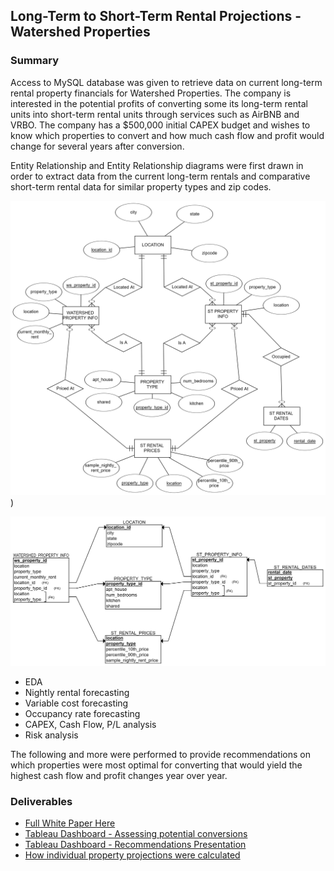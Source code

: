 ## Long-Term to Short-Term Rental Projections - Watershed Properties

### Summary
Access to MySQL database was given to retrieve data on current long-term rental property financials for Watershed Properties. The company is interested in the potential profits of converting some its long-term rental units into short-term rental units through services such as AirBNB and VRBO. The company has a $500,000 initial CAPEX budget and wishes to know which properties to convert and how much cash flow and profit would change for several years after conversion.

Entity Relationship and Entity Relationship diagrams were first drawn in order to extract data from the current long-term rentals and comparative short-term rental data for similar property types and zip codes.

![Entity_Relationship](SQL-Diagrams/Rental_Entity_Relationship_Diagram.png))

![Relational Schema](SQL-Diagrams/Rental_Relational_Schema.png)

* EDA
* Nightly rental forecasting
* Variable cost forecasting
* Occupancy rate forecasting
* CAPEX, Cash Flow, P/L analysis
* Risk analysis

The following and more were performed to provide recommendations on which properties were most optimal for converting that would yield the highest cash flow and profit changes year over year.

### Deliverables

* [Full White Paper Here](Final-White-Paper.pdf)
* [Tableau Dashboard - Assessing potential conversions](https://public.tableau.com/app/profile/michael.mcgee3545/viz/WatershedPropertiesDashboard_17098203602400/Dashboard2)
* [Tableau Dashboard - Recommendations Presentation](https://public.tableau.com/app/profile/michael.mcgee3545/viz/WatershedPropertiesPresentation/Presentation)
* [How individual property projections were calculated](https://github.com/modest-melody/Watershed-Properties-Analysis/tree/main/Single-Property-Financials)



